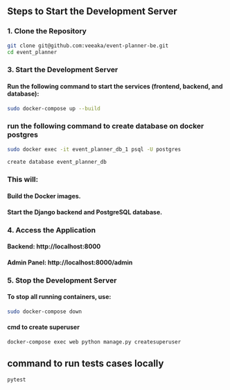 ## Steps to Start the Development Server

### 1. Clone the Repository
```bash
git clone git@github.com:veeaka/event-planner-be.git
cd event_planner
```

### 3. Start the Development Server

#### Run the following command to start the services (frontend, backend, and database):
```bash
sudo docker-compose up --build
```

### run the following command to create database on docker postgres
```bash
sudo docker exec -it event_planner_db_1 psql -U postgres

create database event_planner_db
```
### This will:

####    Build the Docker images.
####    Start the Django backend and PostgreSQL database.

### 4. Access the Application
####    Backend: http://localhost:8000
####    Admin Panel: http://localhost:8000/admin

### 5. Stop the Development Server

#### To stop all running containers, use:
```bash
sudo docker-compose down
```
 
#### cmd to create superuser

```bash
docker-compose exec web python manage.py createsuperuser
```


## command to run tests cases locally
```bash
pytest
```